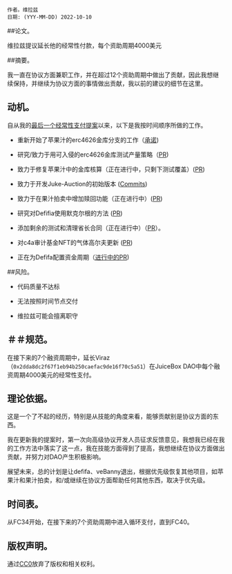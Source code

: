 
```纯文本
作者。维拉兹
日期: (YYY-MM-DD) 2022-10-10
```

##论文。

维拉兹提议延长他的经常性付款，每个资助周期4000美元

##摘要。

我一直在协议方面兼职工作，并在超过12个资助周期中做出了贡献，因此我想继续保持，并继续为协议方面的事情做出贡献，我以前的建议的细节在这里。

## 动机。

自从我的[最后一个经常性支付提案](/38f2e6cab592453c94691954ca54fa14)以来，以下是我按时间顺序所做的工作。

- 重新开始了苹果汁的erc4626金库分支的工作（[承诺](https://github.com/drgorillamd/applejuice-terminal/commits/feat/AJPayoutRedemptionTerminal))

- 研究/致力于用可入侵的erc4626金库测试产量策略（[PR](https://github.com/xBA5ED/MockERC4626/pull/1))

- 致力于修复苹果汁中的金库核算（正在进行中，只剩下测试覆盖）([PR](https://github.com/drgorillamd/applejuice-terminal/pull/4))

- 致力于开发Juke-Auction的初始版本 ([Commits](https://github.com/jbx-protocol/juice-nft-auction/commits?author=viraj124))

- 致力于在果汁拍卖中增加赎回功能（正在进行中）([PR](https://github.com/jbx-protocol/juice-nft-auction/pull/4))

- 研究对Defifia使用默克尔根的方法 ([PR](https://github.com/jbx-protocol/juice-defifa/pull/1))

- 添加剩余的测试和清理省长合同（正在进行中）（[PR](https://github.com/jbx-protocol/juice-defifa/pull/3)）。

- 对c4a审计基金NFT的气体高尔夫更新 ([PR](https://github.com/nnnnicholas/auditfund-nftdrop/pull/1))

- 正在为Defifa配置资金周期（[进行中的PR](https://github.com/jbx-protocol/juice-defifa/pull/4))

##风险。

- 代码质量不达标

- 无法按照时间节点交付

- 维拉兹可能会擅离职守

## ＃＃规范。

在接下来的7个融资周期中，延长Viraz（`0x2dda8dc2f67f1eb94b250caefac9de16f70c5a51`）在JuiceBox DAO中每个融资周期4000美元的经常性支付。

## 理论依据。

这是一个了不起的经历，特别是从技能的角度来看，能够贡献别是协议方面的东西。

我在更新我的提案时，第一次向高级协议开发人员征求反馈意见，我想我已经在我的工作方法中落实了这一点，我在技能方面得到了提高，我想继续在协议方面做出贡献，并努力对DAO产生积极影响。

展望未来，总的计划是让defifa、veBanny退出，根据优先级恢复其他项目，如苹果汁和果汁拍卖，和/或继续在协议方面帮助任何其他东西，取决于优先级。

## 时间表。

从FC34开始，在接下来的7个资助周期中进入循环支付，直到FC40。

## 版权声明。

通过[CC0](https://creativecommons.org/publicdomain/zero/1.0/)放弃了版权和相关权利。
